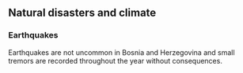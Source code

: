 ## Natural disasters and climate

### **Earthquakes**

Earthquakes are not uncommon in Bosnia and Herzegovina and small tremors are recorded throughout the year without consequences.